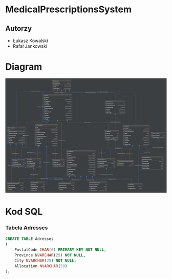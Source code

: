 # MedicalPrescriptionsSystem

## Autorzy
* Łukasz Kowalski
* Rafał Jankowski

# Diagram
![Database Diagram](diagram.png)

# Kod SQL
### Tabela Adresses
```sql
CREATE TABLE Adresses
(
    PostalCode CHAR(6) PRIMARY KEY NOT NULL,
    Province NVARCHAR(25) NOT NULL,
    City NVARCHAR(25) NOT NULL,
    Allocation NVARCHAR(50)
);
```
